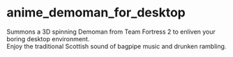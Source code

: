 # anime_demoman_for_desktop
Summons a 3D spinning Demoman from Team Fortress 2 to enliven your boring desktop environment.<br>
Enjoy the traditional Scottish sound of bagpipe music and drunken rambling.
